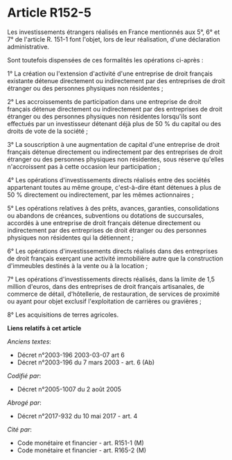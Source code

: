 # Article R152-5

Les investissements étrangers réalisés en France mentionnés aux 5°, 6° et 7° de l'article R. 151-1 font l'objet, lors de leur
réalisation, d'une déclaration administrative. 

Sont toutefois dispensées de ces formalités les opérations ci-après : 

1° La création ou l'extension d'activité d'une entreprise de droit français existante détenue directement ou indirectement
par des entreprises de droit étranger ou des personnes physiques non résidentes ; 

2° Les accroissements de participation dans une entreprise de droit français détenue directement ou indirectement par des
entreprises de droit étranger ou des personnes physiques non résidentes lorsqu'ils sont effectués par un investisseur
détenant déjà plus de 50 % du capital ou des droits de vote de la société ; 

3° La souscription à une augmentation de capital d'une entreprise de droit français détenue directement ou indirectement par
des entreprises de droit étranger ou des personnes physiques non résidentes, sous réserve qu'elles n'accroissent pas à cette
occasion leur participation ; 

4° Les opérations d'investissements directs réalisés entre des sociétés appartenant toutes au même groupe, c'est-à-dire étant
détenues à plus de 50 % directement ou indirectement, par les mêmes actionnaires ; 

5° Les opérations relatives à des prêts, avances, garanties, consolidations ou abandons de créances, subventions ou dotations
de succursales, accordés à une entreprise de droit français détenue directement ou indirectement par des entreprises de droit
étranger ou des personnes physiques non résidentes qui la détiennent ; 

6° Les opérations d'investissements directs réalisés dans des entreprises de droit français exerçant une activité immobilière
autre que la construction d'immeubles destinés à la vente ou à la location ; 

7° Les opérations d'investissements directs réalisés, dans la limite de 1,5 million d'euros, dans des entreprises de droit
français artisanales, de commerce de détail, d'hôtellerie, de restauration, de services de proximité ou ayant pour objet
exclusif l'exploitation de carrières ou gravières ; 

8° Les acquisitions de terres agricoles.

**Liens relatifs à cet article**

_Anciens textes_:

  - Décret n°2003-196 2003-03-07 art 6
  - Décret n°2003-196 du 7 mars 2003 - art. 6 (Ab)

_Codifié par_:

  - Décret n°2005-1007 du 2 août 2005

_Abrogé par_:

  - Décret n°2017-932 du 10 mai 2017 - art. 4

_Cité par_:

  - Code monétaire et financier - art. R151-1 (M)
  - Code monétaire et financier - art. R165-2 (M)
